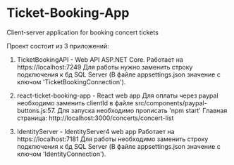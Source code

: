 # Ticket-Booking-App
Client-server application for booking concert tickets

Проект состоит из 3 приложений:
1) TicketBookingAPI - Web API ASP.NET Core.
Работает на https://localhost:7249
Для работы нужно заменить строку подключения к бд SQL Server (В файле appsettings.json значение с ключом 'TicketBookingConnection').

2) react-ticket-booking-app - React web app
Для оплаты через paypal необходимо заменить clientId в файле src/components/paypal-buttons.js:57.
Для запуска необходимо прописать 'npm start'
Главная страница: http://localhost:3000/concerts/concert-list

3) IdentityServer - IdentityServer4 web app
Работает на https://localhost:7181
Для работы необходимо заменить строку подключения к бд SQL Server (В файле appsettings.json значение с ключом 'IdentityConnection').
